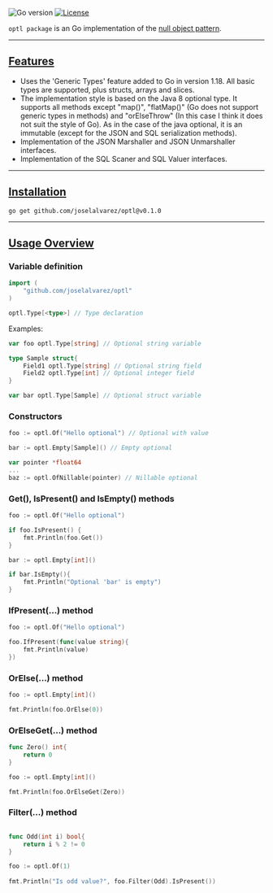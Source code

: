 ![Go version](https://img.shields.io/github/go-mod/go-version/joselalvarez/optl)
[![License](https://img.shields.io/badge/License-BSD_3--Clause-blue.svg)](https://opensource.org/licenses/BSD-3-Clause)

`optl package` is an Go implementation of the [null object pattern](https://en.wikipedia.org/wiki/Null_object_pattern).


***
## [Features](#usage-overview)
* Uses the 'Generic Types' feature added to Go in version 1.18. All basic types are supported, plus structs, arrays and slices.
* The implementation style is based on the Java 8 optional type. It supports all methods except "map()", "flatMap()" (Go does not support generic types in methods) and "orElseThrow" (In this case I think it does not suit the style of Go). As in the case of the java optional, it is an immutable (except for the JSON and SQL serialization methods).
* Implementation of the JSON Marshaller and JSON Unmarshaller interfaces.
* Implementation of the SQL Scaner and SQL Valuer interfaces.

***
## [Installation](#installation)

```
go get github.com/joselalvarez/optl@v0.1.0
```

***
## [Usage Overview](#usage-overview)

### **Variable definition**

```go
import (
	"github.com/joselalvarez/optl"
)
```

```go
optl.Type[<type>] // Type declaration
```
Examples:
```go
var foo optl.Type[string] // Optional string variable
```

```go
type Sample struct{
    Field1 optl.Type[string] // Optional string field
    Field2 optl.Type[int] // Optional integer field
}
```

```go
var bar optl.Type[Sample] // Optional struct variable
```

### **Constructors**

```go
foo := optl.Of("Hello optional") // Optional with value 
```

```go
bar := optl.Empty[Sample]() // Empty optional
```

```go
var pointer *float64
...
baz := optl.OfNillable(pointer) // Nillable optional
```

### **Get(), IsPresent() and IsEmpty() methods**
```go
foo := optl.Of("Hello optional")

if foo.IsPresent() {
    fmt.Println(foo.Get())
}

bar := optl.Empty[int]()

if bar.IsEmpty(){
    fmt.Println("Optional 'bar' is empty")
}
```

### **IfPresent(...) method**
```go
foo := optl.Of("Hello optional")

foo.IfPresent(func(value string){
    fmt.Println(value)
})
```

### **OrElse(...) method**
```go
foo := optl.Empty[int]()

fmt.Println(foo.OrElse(0))
```

### **OrElseGet(...) method**
```go
func Zero() int{
    return 0
}

foo := optl.Empty[int]() 

fmt.Println(foo.OrElseGet(Zero))
```

### **Filter(...) method**
```go

func Odd(int i) bool{
    return i % 2 != 0
}

foo := optl.Of(1)
 
fmt.Println("Is odd value?", foo.Filter(Odd).IsPresent())
```